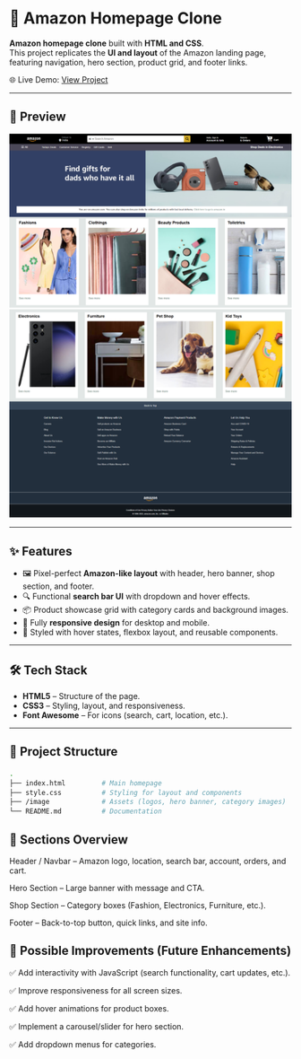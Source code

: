 # 🛒 Amazon Homepage Clone

**Amazon homepage clone** built with **HTML and CSS**.  
This project replicates the **UI and layout** of the Amazon landing page, featuring navigation, hero section, product grid, and footer links.

🌐 Live Demo: [View Project](https://amazon-homepage-clone-101.netlify.app/)

---

## 📸 Preview

![Amazon Clone Screenshot](./image/preview1.png)
![Amazon Clone Screenshot](./image/preview2.png)

---

## ✨ Features

- 🖼️ Pixel-perfect **Amazon-like layout** with header, hero banner, shop section, and footer.
- 🔍 Functional **search bar UI** with dropdown and hover effects.
- 📦 Product showcase grid with category cards and background images.
- 📱 Fully **responsive design** for desktop and mobile.
- 🎨 Styled with hover states, flexbox layout, and reusable components.

---

## 🛠️ Tech Stack

- **HTML5** – Structure of the page.
- **CSS3** – Styling, layout, and responsiveness.
- **Font Awesome** – For icons (search, cart, location, etc.).

---

## 📂 Project Structure

```bash
.
├── index.html         # Main homepage
├── style.css          # Styling for layout and components
├── /image             # Assets (logos, hero banner, category images)
└── README.md          # Documentation
```

## 📖 Sections Overview

Header / Navbar – Amazon logo, location, search bar, account, orders, and cart.

Hero Section – Large banner with message and CTA.

Shop Section – Category boxes (Fashion, Electronics, Furniture, etc.).

Footer – Back-to-top button, quick links, and site info.

## 🔮 Possible Improvements (Future Enhancements)

✅ Add interactivity with JavaScript (search functionality, cart updates, etc.).

✅ Improve responsiveness for all screen sizes.

✅ Add hover animations for product boxes.

✅ Implement a carousel/slider for hero section.

✅ Add dropdown menus for categories.
